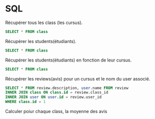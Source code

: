 # SQL

Récupérer tous les class (les cursus).

```sql
SELECT * FROM class
```

Récupérer les students(étudiants).

```sql
SELECT * FROM class
```

Récupérer les students(étudiants) en fonction de leur cursus.

```sql
SELECT * FROM class
```

Récupérer les reviews(avis) pour un cursus et le nom du user associé.

```sql
SELECT * FROM review.description, user.name FROM review
INNER JOIN class ON class.id = review.class_id
INNER JOIN user ON user.id = review.user_id
WHERE class.id = 1
```

Calculer poiur chaque class, la moyenne des avis 
